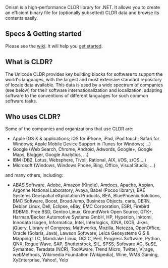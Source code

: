 Onism is a high-performance CLDR library for .NET. It allows you to create an efficient binary file for (optionally subsetted) CLDR data and browse its contents easily.

## Specs & Getting started
Please see the [wiki]. It will help you [get started](https://github.com/pgolebiowski/Onism.Cldr/wiki/Getting-started).

## What is CLDR?

The Unicode CLDR provides key building blocks for software to support the world's languages, with the largest and most extensive standard repository of locale data available. This data is used by a wide spectrum of companies (see below) for their software internationalization and localization, adapting software to the conventions of different languages for such common software tasks.

## Who uses CLDR?

Some of the companies and organizations that use CLDR are:

  - Apple (OS X & applications; iOS  for iPhone, iPad, iPod touch; Safari for Windows; Apple Mobile Device Support in iTunes for Windows; …)
  - Google (Web Search, Chrome, Android, Adwords, Google+, Google Maps, Blogger, Google Analytics, …)
  - IBM (DB2, Lotus, Websphere, Tivoli, Rational, AIX, i/OS, z/OS,…)
  - Microsoft (Windows, Windows Phone, Bing, Office, Visual Studio, …)

and many others, including:
  - ABAS Software, Adobe, Amazon (Kindle), Amdocs, Apache, Appian, Argonne National Laboratory, Avaya, Babel (Pocoo library), BAE Systems Geospatial eXploitation Products, BEA, BluePhoenix Solutions, BMC Software, Boost, BroadJump, Business Objects, caris, CERN, Debian Linux, Dell, Eclipse, eBay, EMC Corporation, ESRI, Firebird RDBMS, Free BSD, Gentoo Linux, GroundWork Open Source, GTK+, Harman/Becker Automotive Systems GmbH, HP, Hyperion, Inktomi, Innodata Isogen, Informatica, Intel, Interlogics, IONA, IXOS, Jikes, jQuery, Library of Congress, Mathworks, Mozilla, Netezza, OpenOffice, Oracle (Solaris, Java), Lawson Software, Leica Geosystems GIS & Mapping LLC, Mandrake Linux, OCLC, Perl, Progress Software, Python, QNX, Rogue Wave, SAP, Shutterstock, SIL, SPSS, Software AG, SuSE, Symantec, Teradata (NCR), ToolAware, Trend Micro, Twitter, Virage, webMethods, Wikimedia Foundation (Wikipedia), Wine, WMS Gaming, XyEnterprise, Yahoo!, Yelp

[wiki]: https://github.com/pgolebiowski/Onism.Cldr/wiki

